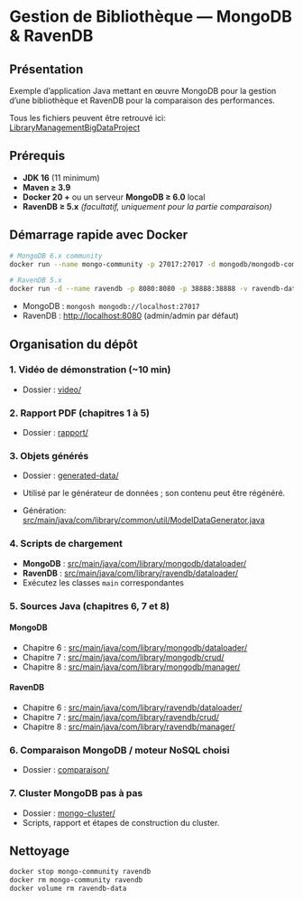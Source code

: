 # Gestion de Bibliothèque — MongoDB & RavenDB

## Présentation

Exemple d’application Java mettant en œuvre MongoDB pour la gestion d’une bibliothèque et RavenDB pour la comparaison des performances.

Tous les fichiers peuvent être retrouvé ici:
[LibraryManagementBigDataProject](https://github.com/exgael/LibraryManagementBigDataProject.git)

## Prérequis

* **JDK 16** (11 minimum)
* **Maven ≥  3.9**
* **Docker 20 +** ou un serveur **MongoDB ≥  6.0** local
* **RavenDB ≥  5.x** *(facultatif, uniquement pour la partie comparaison)*

## Démarrage rapide avec Docker

```bash
# MongoDB 6.x community
docker run --name mongo-community -p 27017:27017 -d mongodb/mongodb-community-server:latest

# RavenDB 5.x
docker run -d --name ravendb -p 8080:8080 -p 38888:38888 -v ravendb-data:/opt/RavenDB/Server/RavenData ravendb/ravendb:latest
```

* MongoDB : `mongosh mongodb://localhost:27017`
* RavenDB : [http://localhost:8080](http://localhost:8080) (admin/admin par défaut)

## Organisation du dépôt

### 1. Vidéo de démonstration (\~10 min)

* Dossier : [video/](https://github.com/exgael/LibraryManagementBigDataProject/tree/main/video)

### 2. Rapport PDF (chapitres 1 à 5)

* Dossier : [rapport/](https://github.com/exgael/LibraryManagementBigDataProject/tree/main/rapport)

### 3. Objets générés

* Dossier : [generated-data/](https://github.com/exgael/LibraryManagementBigDataProject/tree/main/generated-data)
* Utilisé par le générateur de données  ; son contenu peut être régénéré.

* Génération: [src/main/java/com/library/common/util/ModelDataGenerator.java](https://github.com/exgael/LibraryManagementBigDataProject/blob/main/src/main/java/com/library/common/GenericDataLoader.java)

### 4. Scripts de chargement

* **MongoDB** : [src/main/java/com/library/mongodb/dataloader/](https://github.com/exgael/LibraryManagementBigDataProject/tree/main/src/main/java/com/library/mangodb/dataloader)
* **RavenDB** : [src/main/java/com/library/ravendb/dataloader/](https://github.com/exgael/LibraryManagementBigDataProject/tree/main/src/main/java/com/library/ravendb/dataloader)
* Exécutez les classes `main` correspondantes

### 5. Sources Java (chapitres 6, 7 et 8)

#### MongoDB

* Chapitre 6 : [src/main/java/com/library/mongodb/dataloader/](https://github.com/exgael/LibraryManagementBigDataProject/tree/main/src/main/java/com/library/mangodb/dataloader)
* Chapitre 7 : [src/main/java/com/library/mongodb/crud/](https://github.com/exgael/LibraryManagementBigDataProject/tree/main/src/main/java/com/library/mangodb/crud)
* Chapitre 8 : [src/main/java/com/library/mongodb/manager/](https://github.com/exgael/LibraryManagementBigDataProject/tree/main/src/main/java/com/library/mangodb/manager)

#### RavenDB

* Chapitre 6 : [src/main/java/com/library/ravendb/dataloader/](https://github.com/exgael/LibraryManagementBigDataProject/tree/main/src/main/java/com/library/ravendb/dataloader)
* Chapitre 7 : [src/main/java/com/library/ravendb/crud/](https://github.com/exgael/LibraryManagementBigDataProject/tree/main/src/main/java/com/library/ravendb/crud)
* Chapitre 8 : [src/main/java/com/library/ravendb/manager/](https://github.com/exgael/LibraryManagementBigDataProject/tree/main/src/main/java/com/library/mangodb/manager)

### 6. Comparaison MongoDB / moteur NoSQL choisi

* Dossier : [comparaison/](https://github.com/exgael/LibraryManagementBigDataProject/tree/main/comparaison)

### 7. Cluster MongoDB pas à pas

* Dossier : [mongo-cluster/](https://github.com/exgael/LibraryManagementBigDataProject/tree/main/mongo-cluster)
* Scripts, rapport et étapes de construction du cluster.

## Nettoyage

```bash
docker stop mongo-community ravendb
docker rm mongo-community ravendb
docker volume rm ravendb-data
```
